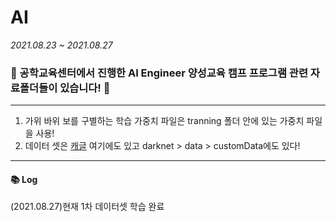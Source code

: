 # AI
_2021.08.23 ~ 2021.08.27_   
### :purple_heart: 공학교육센터에서 진행한 AI Engineer 양성교육 캠프 프로그램 관련 자료폴더들이 있습니다! :yellow_heart: 

---   

1. 가위 바위 보를 구별하는 학습 가중치 파일은 tranning 폴더 안에 있는 가중치 파일을 사용!
2. 데이터 셋은 [캐글](https://www.kaggle.com/uijeongjeon/ai-team) 여기에도 있고 darknet > data > customData에도 있다!   

---
#### :books: Log
(2021.08.27)현재 1차 데이터셋 학습 완료 
